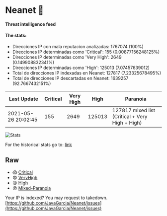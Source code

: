 # Neanet :hocho:
#### Threat intelligence feed
#### The stats:

- Direcciones IP con mala reputacion analizadas: 1767074 (100%)
- Direcciones IP determinadas como 'Critical':  155 (0.00877156248125%)
- Direcciones IP determinadas como 'Very High':  2649 (0.149908832341%)
- Direcciones IP determinadas como 'High':  125013 (7.07457639012)
- Total de direcciones IP indexadas en Neanet:  127817 (7.23325678495%)
- Total de direcciones IP descartadas en Neanet:  1639257 (92.7667432151%)

| Last Update | Critical | Very High | High | Paranoia |
| --- | --- | --- | --- | --- |
| 2021-05-26 20:02:45 | 155 | 2649 | 125013 | 127817 mixed list (Critical + Very High + High)|

![Stats](https://docs.google.com/spreadsheets/d/e/2PACX-1vSnaNMIXVabIpDJjufMlzH7poXnshF3mgd8Is1g9ytUEzVsP5my4Trn8f-xkoLLQ38xpL3HtmUexLo6/pubchart?oid=501124687&format=image)

For the historical stats go to: [link](/stats.csv)
## Raw
- :scream: [Critical](https://raw.githubusercontent.com/JavaGarcia/Neanet/master/blacklists/neanet_critical.txt)
- :fearful: [VeryHigh](https://raw.githubusercontent.com/JavaGarcia/Neanet/master/blacklists/neanet_veryHigh.txtt)
- :frowning: [High](https://raw.githubusercontent.com/JavaGarcia/Neanet/master/blacklists/neanet_high.txt)
- :dizzy_face: [Mixed-Paranoia](https://raw.githubusercontent.com/JavaGarcia/Neanet/master/blacklists/neanet_all.txt)


Your IP is indexed? You may request to takedown. [https://github.com/JavaGarcia/Neanet/issues](https://github.com/JavaGarcia/Neanet/issues)




































































































































































































































































































































































































































































































































































































































































































































































































































































































































































































































































































































































































































































































































































































































































































































































































































































































































































































































































































































































































































































































































































































































































































































































































































































































































































































































































































































































































































































































































































































































































































































































































































































































































































































































































































































































































































































































































































































































































































































































































































































































































































































































































































































































































































































































































































































































































































































































































































































































































































































































































































































































































































































































































































































































































































































































































































































































































































































































































































































































































































































































































































































































































































































































































































































































































































































































































































































































































































